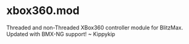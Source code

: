 # xbox360.mod
Threaded and non-Threaded XBox360 controller module for BlitzMax.  
Updated with BMX-NG support! ~ Kippykip
